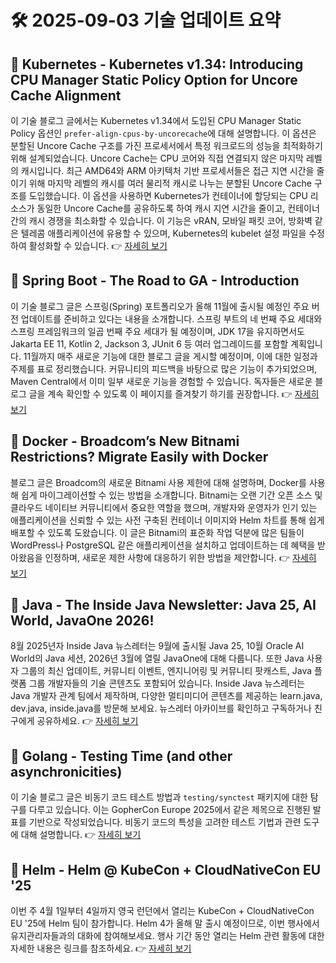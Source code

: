 # 🛠️ 2025-09-03 기술 업데이트 요약

## 🔹 Kubernetes - Kubernetes v1.34: Introducing CPU Manager Static Policy Option for Uncore Cache Alignment
이 기술 블로그 글에서는 Kubernetes v1.34에서 도입된 CPU Manager Static Policy 옵션인 `prefer-align-cpus-by-uncorecache`에 대해 설명합니다. 이 옵션은 분할된 Uncore Cache 구조를 가진 프로세서에서 특정 워크로드의 성능을 최적화하기 위해 설계되었습니다. Uncore Cache는 CPU 코어와 직접 연결되지 않은 마지막 레벨의 캐시입니다. 최근 AMD64와 ARM 아키텍처 기반 프로세서들은 접근 지연 시간을 줄이기 위해 마지막 레벨의 캐시를 여러 물리적 캐시로 나누는 분할된 Uncore Cache 구조를 도입했습니다. 이 옵션을 사용하면 Kubernetes가 컨테이너에 할당되는 CPU 리소스가 동일한 Uncore Cache를 공유하도록 하여 캐시 지연 시간을 줄이고, 컨테이너 간의 캐시 경쟁을 최소화할 수 있습니다. 이 기능은 vRAN, 모바일 패킷 코어, 방화벽 같은 텔레콤 애플리케이션에 유용할 수 있으며, Kubernetes의 kubelet 설정 파일을 수정하여 활성화할 수 있습니다.
👉 [자세히 보기](https://kubernetes.io/blog/2025/09/02/kubernetes-v1-34-prefer-align-by-uncore-cache-cpumanager-static-policy-optimization/)

## 🔹 Spring Boot - The Road to GA - Introduction
이 기술 블로그 글은 스프링(Spring) 포트폴리오가 올해 11월에 출시될 예정인 주요 버전 업데이트를 준비하고 있다는 내용을 소개합니다. 스프링 부트의 네 번째 주요 세대와 스프링 프레임워크의 일곱 번째 주요 세대가 될 예정이며, JDK 17을 유지하면서도 Jakarta EE 11, Kotlin 2, Jackson 3, JUnit 6 등 여러 업그레이드를 포함할 계획입니다. 11월까지 매주 새로운 기능에 대한 블로그 글을 게시할 예정이며, 이에 대한 일정과 주제를 표로 정리했습니다. 커뮤니티의 피드백을 바탕으로 많은 기능이 추가되었으며, Maven Central에서 이미 일부 새로운 기능을 경험할 수 있습니다. 독자들은 새로운 블로그 글을 계속 확인할 수 있도록 이 페이지를 즐겨찾기 하기를 권장합니다.
👉 [자세히 보기](https://spring.io/blog/2025/09/02/road_to_ga_introduction)

## 🔹 Docker - Broadcom’s New Bitnami Restrictions? Migrate Easily with Docker
블로그 글은 Broadcom의 새로운 Bitnami 사용 제한에 대해 설명하며, Docker를 사용해 쉽게 마이그레이션할 수 있는 방법을 소개합니다. Bitnami는 오랜 기간 오픈 소스 및 클라우드 네이티브 커뮤니티에서 중요한 역할을 했으며, 개발자와 운영자가 인기 있는 애플리케이션을 신뢰할 수 있는 사전 구축된 컨테이너 이미지와 Helm 차트를 통해 쉽게 배포할 수 있도록 도왔습니다. 이 글은 Bitnami의 표준화 작업 덕분에 많은 팀들이 WordPress나 PostgreSQL 같은 애플리케이션을 설치하고 업데이트하는 데 혜택을 받아왔음을 인정하며, 새로운 제한 사항에 대응하기 위한 방법을 제안합니다.
👉 [자세히 보기](https://www.docker.com/blog/broadcoms-new-bitnami-restrictions-migrate-easily-with-docker/)

## 🔹 Java - The Inside Java Newsletter: Java 25, AI World, JavaOne 2026!
8월 2025년자 Inside Java 뉴스레터는 9월에 출시될 Java 25, 10월 Oracle AI World의 Java 세션, 2026년 3월에 열릴 JavaOne에 대해 다룹니다. 또한 Java 사용자 그룹의 최신 업데이트, 커뮤니티 이벤트, 엔지니어링 및 커뮤니티 팟캐스트, Java 플랫폼 그룹 개발자들의 기술 콘텐츠도 포함되어 있습니다. Inside Java 뉴스레터는 Java 개발자 관계 팀에서 제작하며, 다양한 멀티미디어 콘텐츠를 제공하는 learn.java, dev.java, inside.java를 방문해 보세요. 뉴스레터 아카이브를 확인하고 구독하거나 친구에게 공유하세요.
👉 [자세히 보기](https://inside.java/2025/09/02/inside-java-newsletter/)

## 🔹 Golang - Testing Time (and other asynchronicities)
이 기술 블로그 글은 비동기 코드 테스트 방법과 `testing/synctest` 패키지에 대한 탐구를 다루고 있습니다. 이는 GopherCon Europe 2025에서 같은 제목으로 진행된 발표를 기반으로 작성되었습니다. 비동기 코드의 특성을 고려한 테스트 기법과 관련 도구에 대해 설명합니다.
👉 [자세히 보기](https://go.dev/blog/testing-time)

## 🔹 Helm - Helm @ KubeCon + CloudNativeCon EU '25
이번 주 4월 1일부터 4일까지 영국 런던에서 열리는 KubeCon + CloudNativeCon EU '25에 Helm 팀이 참가합니다. Helm 4가 올해 말 출시 예정이므로, 이번 행사에서 유지관리자들과의 대화에 참여해보세요. 행사 기간 동안 열리는 Helm 관련 활동에 대한 자세한 내용은 링크를 참조하세요.
👉 [자세히 보기](https://helm.sh/blog/helm-at-kubecon-eu-25/)

